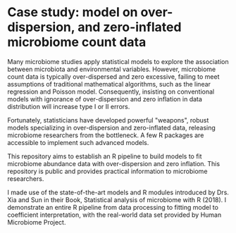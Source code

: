 # Case study: model on over-dispersion, and zero-inflated microbiome count data

Many microbiome studies apply statistical models to explore the association between microbiota and environmental variables. However, microbiome count data is typically over-dispersed and zero excessive, failing to meet assumptions of traditional mathematical algorithms, such as the linear regression and Poisson model. Consequently, insisting on conventional models with ignorance of over-dispersion and zero inflation in data distribution will increase type I or II errors.

Fortunately, statisticians have developed powerful "weapons", robust models specializing in over-dispersion and zero-inflated data, releasing microbiome researchers from the bottleneck. A few R packages are accessible to implement such advanced models.

This repository aims to establish an R pipeline to build models to fit microbiome abundance data with over-dispersion and zero inflation. This repository is public and provides practical information to microbiome researchers.

I made use of the state-of-the-art models and R modules introduced by Drs. Xia and Sun in their Book, Statistical analysis of microbiome with R (2018). I demonstrate an entire R pipeline from data processing to fitting model to coefficient interpretation, with the real-world data set provided by Human Microbiome Project.
